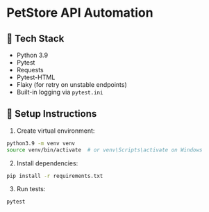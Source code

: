 # PetStore API Automation

## 🧪 Tech Stack

- Python 3.9
- Pytest
- Requests
- Pytest-HTML
- Flaky (for retry on unstable endpoints)
- Built-in logging via `pytest.ini`


## 🚀 Setup Instructions

1. Create virtual environment:
```bash
python3.9 -m venv venv
source venv/bin/activate  # or venv\Scripts\activate on Windows
```

2. Install dependencies:

```bash
pip install -r requirements.txt
```

3. Run tests:
```bash
pytest
```